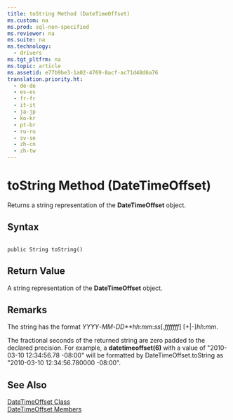 ```yaml
---
title: toString Method (DateTimeOffset)
ms.custom: na
ms.prod: sql-non-specified
ms.reviewer: na
ms.suite: na
ms.technology: 
  - drivers
ms.tgt_pltfrm: na
ms.topic: article
ms.assetid: e77b9be3-1a02-4769-8acf-ac71d48d6a76
translation.priority.ht: 
  - de-de
  - es-es
  - fr-fr
  - it-it
  - ja-jp
  - ko-kr
  - pt-br
  - ru-ru
  - sv-se
  - zh-cn
  - zh-tw
---
```

# toString Method (DateTimeOffset)
  Returns a string representation of the **DateTimeOffset** object.  
  
## Syntax  
  
```  
  
public String toString()  
```  
  
## Return Value  
 A string representation of the **DateTimeOffset** object.  
  
## Remarks  
 The string has the format *YYYY*\-*MM*\-*DD**hh*:*mm*:*ss*\[.*fffffff*\] \[\+|\-\]*hh*:*mm*.  
  
 The fractional seconds of the returned string are zero padded to the declared precision. For example, a **datetimeoffset\(6\)** with a value of "2010\-03\-10 12:34:56.78 \-08:00" will be formatted by DateTimeOffset.toString as "2010\-03\-10 12:34:56.780000 \-08:00".  
  
## See Also  
 [DateTimeOffset Class](../content/DateTimeOffset-Class.md)   
 [DateTimeOffset Members](../content/DateTimeOffset-Members.md)  
  
  
